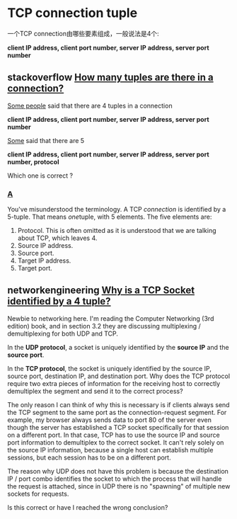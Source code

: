 # TCP connection tuple

一个TCP connection由哪些要素组成，一般说法是4个:

**client IP address, client port number, server IP address, server port number**



## stackoverflow [How many tuples are there in a connection?](https://stackoverflow.com/questions/15761436/how-many-tuples-are-there-in-a-connection)

[Some people](https://stackoverflow.com/questions/152457/what-is-the-difference-between-a-port-and-a-socket) said that there are 4 tuples in a connection

**client IP address, client port number, server IP address, server port number**

[Some](https://stackoverflow.com/questions/489036/how-does-the-socket-api-accept-function-work) said that there are 5

**client IP address, client port number, server IP address, server port number, protocol**

Which one is correct ?



### [A](https://stackoverflow.com/a/15763717)

You've misunderstood the terminology. A TCP *connection* is identified by a 5-tuple. That means *one*tuple, with 5 elements. The five elements are:

1. Protocol. This is often omitted as it is understood that we are talking about TCP, which leaves 4.
2. Source IP address.
3. Source port.
4. Target IP address.
5. Target port.



## networkengineering [Why is a TCP Socket identified by a 4 tuple?](https://networkengineering.stackexchange.com/questions/54344/why-is-a-tcp-socket-identified-by-a-4-tuple)

Newbie to networking here. I'm reading the Computer Networking (3rd edition) book, and in section 3.2 they are discussing multiplexing / demultiplexing for both UDP and TCP.

In the **UDP protocol**, a socket is uniquely identified by the **source IP** and the **source port**.

In the **TCP protocol**, the socket is uniquely identified by the source IP, source port, destination IP, and destination port. Why does the TCP protocol require two extra pieces of information for the receiving host to correctly demultiplex the segment and send it to the correct process?

The only reason I can think of why this is necessary is if clients always send the TCP segment to the same port as the connection-request segment. For example, my browser always sends data to port 80 of the server even though the server has established a TCP socket specifically for that session on a different port. In that case, TCP has to use the source IP and source port information to demultiplex to the correct socket. It can't rely solely on the source IP information, because a single host can establish multiple sessions, but each session has to be on a different port.

The reason why UDP does not have this problem is because the destination IP / port combo identifies the socket to which the process that will handle the request is attached, since in UDP there is no "spawning" of multiple new sockets for requests.

Is this correct or have I reached the wrong conclusion?

